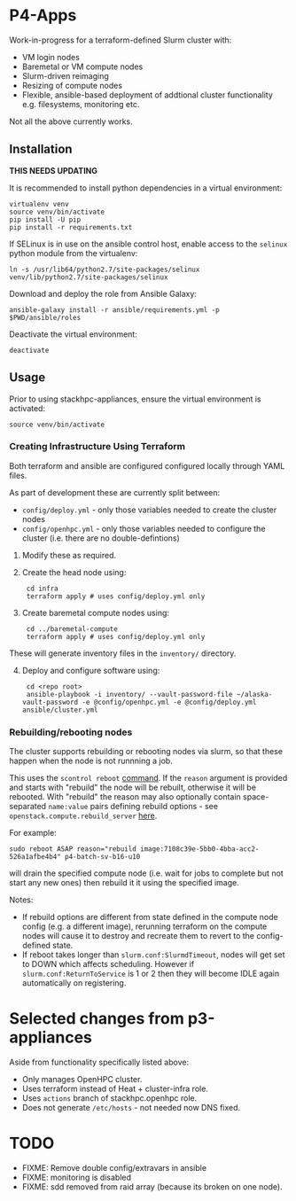 P4-Apps
=============

Work-in-progress for a terraform-defined Slurm cluster with:
- VM login nodes
- Baremetal or VM compute nodes
- Slurm-driven reimaging
- Resizing of compute nodes
- Flexible, ansible-based deployment of addtional cluster functionality e.g. filesystems, monitoring etc.

Not all the above currently works.

## Installation

**THIS NEEDS UPDATING**

It is recommended to install python dependencies in a virtual environment:

    virtualenv venv
    source venv/bin/activate
    pip install -U pip
    pip install -r requirements.txt

If SELinux is in use on the ansible control host, enable access to the
`selinux` python module from the virtualenv:

    ln -s /usr/lib64/python2.7/site-packages/selinux venv/lib/python2.7/site-packages/selinux

Download and deploy the role from Ansible Galaxy:

    ansible-galaxy install -r ansible/requirements.yml -p $PWD/ansible/roles

Deactivate the virtual environment:

    deactivate

## Usage

Prior to using stackhpc-appliances, ensure the virtual environment is activated:

    source venv/bin/activate

### Creating Infrastructure Using Terraform

Both terraform and ansible are configured configured locally through YAML files.

As part of development these are currently split between:
- `config/deploy.yml` - only those variables needed to create the cluster nodes
- `config/openhpc.yml` - only those variables needed to configure the cluster
(i.e. there are no double-defintions)


1. Modify these as required.

2. Create the head node using:

        cd infra
        terraform apply # uses config/deploy.yml only

3. Create baremetal compute nodes using:

        cd ../baremetal-compute
        terraform apply # uses config/deploy.yml only

These will generate inventory files in the `inventory/` directory.

4. Deploy and configure software using:

        cd <repo root>
        ansible-playbook -i inventory/ --vault-password-file ~/alaska-vault-password -e @config/openhpc.yml -e @config/deploy.yml ansible/cluster.yml

### Rebuilding/rebooting nodes

The cluster supports rebuilding or rebooting nodes via slurm, so that these happen when the node is not runnning a job.

This uses the `scontrol reboot` [command](https://slurm.schedmd.com/scontrol.html). If the `reason` argument is provided and starts with "rebuild" the node will be rebuilt, otherwise it will be rebooted. With "rebuild" the reason may also optionally contain space-separated `name:value` pairs defining rebuild options - see `openstack.compute.rebuild_server` [here](https://docs.openstack.org/openstacksdk/latest/user/proxies/compute.html#modifying-a-server).

For example:

    sudo reboot ASAP reason="rebuild image:7108c39e-5bb0-4bba-acc2-526a1afbe4b4" p4-batch-sv-b16-u10

will drain the specified compute node (i.e. wait for jobs to complete but not start any new ones) then rebuild it it using the specified image.

Notes:
- If rebuild options are different from state defined in the compute node config (e.g. a different image), rerunning terraform on the compute nodes will cause it to destroy and recreate them to revert to the config-defined state.
- If reboot takes longer than `slurm.conf:SlurmdTimeout`, nodes will get set to DOWN which affects scheduling. However if `slurm.conf:ReturnToService` is 1 or 2 then they will become IDLE again automatically on registering.

# Selected changes from p3-appliances
Aside from functionality specifically listed above:
- Only manages OpenHPC cluster.
- Uses terraform instead of Heat + cluster-infra role.
- Uses `actions` branch of stackhpc.openhpc role.
- Does not generate `/etc/hosts` - not needed now DNS fixed.

# TODO
- FIXME: Remove double config/extravars in ansible
- FIXME: monitoring is disabled
- FIXME: sdd removed from raid array (because its broken on one node).
